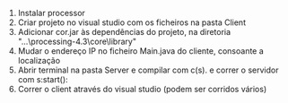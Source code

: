 1. Instalar processor
2. Criar projeto no visual studio com os ficheiros na pasta Client
3. Adicionar cor.jar às dependências do projeto, na diretoria "...\processing-4.3\core\library"
4. Mudar o endereço IP no ficheiro Main.java do cliente, consoante a localização
5. Abrir terminal na pasta Server e compilar com c(s). e correr o servidor com s:start():
6. Correr o client através do visual studio (podem ser corridos vários)
